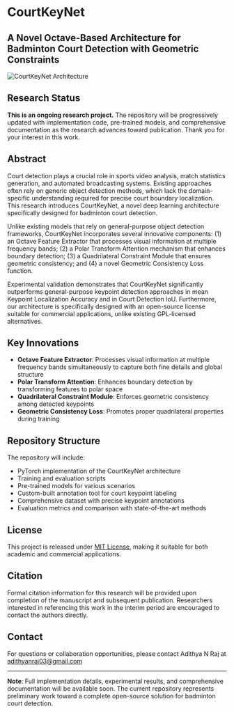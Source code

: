 # CourtKeyNet

## A Novel Octave-Based Architecture for Badminton Court Detection with Geometric Constraints

![CourtKeyNet Architecture](https://github.com/adithyanraj03/courtkeynet/raw/main/images/architecture.png)

## Research Status

**This is an ongoing research project.** The repository will be progressively updated with implementation code, pre-trained models, and comprehensive documentation as the research advances toward publication. Thank you for your interest in this work.

## Abstract

Court detection plays a crucial role in sports video analysis, match statistics generation, and automated broadcasting systems. Existing approaches often rely on generic object detection methods, which lack the domain-specific understanding required for precise court boundary localization. This research introduces CourtKeyNet, a novel deep learning architecture specifically designed for badminton court detection. 

Unlike existing models that rely on general-purpose object detection frameworks, CourtKeyNet incorporates several innovative components: (1) an Octave Feature Extractor that processes visual information at multiple frequency bands; (2) a Polar Transform Attention mechanism that enhances boundary detection; (3) a Quadrilateral Constraint Module that ensures geometric consistency; and (4) a novel Geometric Consistency Loss function. 

Experimental validation demonstrates that CourtKeyNet significantly outperforms general-purpose keypoint detection approaches in mean Keypoint Localization Accuracy and in Court Detection IoU. Furthermore, our architecture is specifically designed with an open-source license suitable for commercial applications, unlike existing GPL-licensed alternatives.

## Key Innovations

- **Octave Feature Extractor**: Processes visual information at multiple frequency bands simultaneously to capture both fine details and global structure
- **Polar Transform Attention**: Enhances boundary detection by transforming features to polar space
- **Quadrilateral Constraint Module**: Enforces geometric consistency among detected keypoints
- **Geometric Consistency Loss**: Promotes proper quadrilateral properties during training

## Repository Structure

The repository will include:

- PyTorch implementation of the CourtKeyNet architecture
- Training and evaluation scripts
- Pre-trained models for various scenarios
- Custom-built annotation tool for court keypoint labeling
- Comprehensive dataset with precise keypoint annotations
- Evaluation metrics and comparison with state-of-the-art methods

## License

This project is released under [MIT License](LICENSE), making it suitable for both academic and commercial applications.

## Citation

Formal citation information for this research will be provided upon completion of the manuscript and subsequent publication. Researchers interested in referencing this work in the interim period are encouraged to contact the authors directly.

## Contact

For questions or collaboration opportunities, please contact Adithya N Raj at adithyanraj03@gmail.com

---

**Note**: Full implementation details, experimental results, and comprehensive documentation will be available soon. The current repository represents preliminary work toward a complete open-source solution for badminton court detection.
